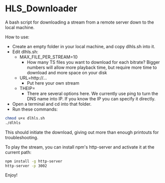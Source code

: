 # HLS_Downloader
A bash script for downloading a stream from a remote server down to the local machine.

How to use:
* Create an empty folder in your local machine, and copy dlhls.sh into it.
* Edit dlhls.sh:
    * MAX_FILE_PER_STREAM=10
        * How many TS files you want to download for each bitrate? Bigger numbers will allow more playback time, but require more time to download and more space on your disk
    * URL=http://...
        * Put here your own stream
    * THEIP=
        * There are several options here. We currently use ping to turn the DNS name into IP. If you know the IP you can specify it directly.
* Open a terminal and cd into that folder.
* Run these commands:
```bash
chmod u+x dlhls.sh
./dlhls
```
This should initiate the download, giving out more than enough printouts for troubleshooting.

To play the stream, you can install npm's http-server and activate it at the current path:
```bash
npm install -g http-server
http-server -p 3002
```

Enjoy!

